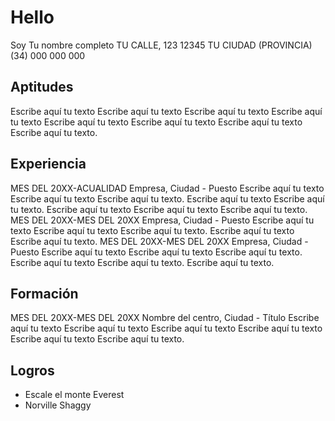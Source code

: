 # Hello
Soy Tu nombre completo
TU CALLE, 123
12345 TU CIUDAD (PROVINCIA)
(34) 000 000 000
## Aptitudes
Escribe aquí tu texto Escribe aquí tu texto Escribe aquí tu texto Escribe aquí tu texto Escribe aquí tu texto Escribe aquí tu texto Escribe aquí tu texto Escribe aquí tu texto.
## Experiencia
MES DEL 20XX-ACUALIDAD
Empresa, Ciudad - Puesto
Escribe aquí tu texto Escribe aquí tu texto Escribe aquí tu texto. 
Escribe aquí tu texto Escribe aquí tu texto.
Escribe aquí tu texto Escribe aquí tu texto Escribe aquí tu texto.
MES DEL 20XX-MES DEL 20XX
Empresa, Ciudad - Puesto
Escribe aquí tu texto Escribe aquí tu texto Escribe aquí tu texto. 
Escribe aquí tu texto Escribe aquí tu texto. 
MES DEL 20XX-MES DEL 20XX
Empresa, Ciudad - Puesto
Escribe aquí tu texto Escribe aquí tu texto Escribe aquí tu texto. 
Escribe aquí tu texto Escribe aquí tu texto. 
Escribe aquí tu texto. 
## Formación
MES DEL 20XX-MES DEL 20XX
Nombre del centro, Ciudad - Título
Escribe aquí tu texto Escribe aquí tu texto Escribe aquí tu texto Escribe aquí tu texto Escribe aquí tu texto Escribe aquí tu texto.
## Logros
- Escale el monte Everest
- Norville Shaggy


